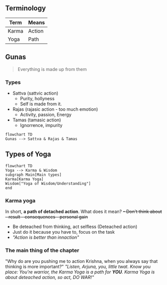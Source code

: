 ## Terminology
|Term|Means|
|--|--|
| Karma | Action |
| Yoga | Path |

## Gunas
> Everything is made up from them
### Types
- Sattva (sattvic action)
	 - Purity, hollyness
	- Self is made from it.
- Rajas (rajasic action - too much emotion)
	- Activity, passion, Energy
- Tamas (tamasic action)
	-  Ignorrence, impurity
```mermaid
flowchart TD
Gunas --> Sattva & Rajas & Tamas
```
## Types of Yoga
```mermaid
flowchart TD
Yoga --> Karma & Wisdom
subgraph Main[Main types]
Karma[Karma Yoga]
Wisdom["Yoga of Wisdom/Understanding"]
end
```
### Karma yoga
In short, **a path of detached action**.
What does it mean?
~~- Don't think about 
	- result
	- consequences
	- personal gain~~
- Be deteached from thinking, act selfless (Deteached action)
- Just do it because you have to, focus on the task
- *"Action is better than innaction"*
### The main thing of the chapter
"Why do are you pushing me to action Krishna, when you always say that thinking is more important?"
*"Listen, Arjuna, you, little twat. Know you place: You're warrior, the Karma Yoga is a path for **YOU**. Karma Yoga is about deteached action, so act, DO WAR!"*

